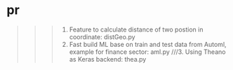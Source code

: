 # pr
>>> 1.  Feature to calculate distance of two postion in coordinate: distGeo.py
>>> 2.  Fast build ML base on train and test data from Automl, example for finance sector: aml.py
///3.  Using Theano as Keras backend: thea.py
